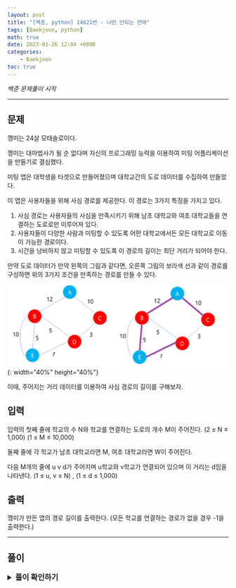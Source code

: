 ```yaml
---
layout: post
title: "[백준, python] 14621번 - 나만 안되는 연애"
tags: [Baekjoon, python]
math: true
date: 2023-01-26 12:04 +0800
categories:
    - Baekjoon
toc: true
---
```

_백준 문제풀이 시작_
* * *
## 문제
깽미는 24살 모태솔로이다.   

깽미는 대마법사가 될 순 없다며 자신의 프로그래밍 능력을 이용하여 미팅 어플리케이션을 만들기로 결심했다. 

미팅 앱은 대학생을 타겟으로 만들어졌으며 대학교간의 도로 데이터를 수집하여 만들었다.

이 앱은 사용자들을 위해 사심 경로를 제공한다. 이 경로는 3가지 특징을 가지고 있다.

1. 사심 경로는 사용자들의 사심을 만족시키기 위해 남초 대학교와 여초 대학교들을 연결하는 도로로만 이루어져 있다.
2. 사용자들이 다양한 사람과 미팅할 수 있도록 어떤 대학교에서든 모든 대학교로 이동이 가능한 경로이다.
3. 시간을 낭비하지 않고 미팅할 수 있도록 이 경로의 길이는 최단 거리가 되어야 한다.

만약 도로 데이터가 만약 왼쪽의 그림과 같다면, 오른쪽 그림의 보라색 선과 같이 경로를 구성하면 위의 3가지 조건을 만족하는 경로를 만들 수 있다.


![제목](\assets\14621.png){: width="40%" height="40%"}


이때, 주어지는 거리 데이터를 이용하여 사심 경로의 길이를 구해보자.

## 입력
입력의 첫째 줄에 학교의 수 N와 학교를 연결하는 도로의 개수 M이 주어진다. (2 ≤ N ≤ 1,000) (1 ≤ M ≤ 10,000)

둘째 줄에 각 학교가 남초 대학교라면 M, 여초 대학교라면 W이 주어진다.

다음 M개의 줄에 u v d가 주어지며 u학교와 v학교가 연결되어 있으며 이 거리는 d임을 나타낸다. (1 ≤ u, v ≤ N) , (1 ≤ d ≤ 1,000)
## 출력
깽미가 만든 앱의 경로 길이를 출력한다. (모든 학교를 연결하는 경로가 없을 경우 -1을 출력한다.)
* * *
## 풀이
<details>
<summary style="font-weight:bold; font-size:17px">풀이 확인하기</summary>
<div markdown="1">
  이번 문제는 1197번 문제와 거의 동일하다. [해당 링크](https://ludence8.github.io/baekjoon/2023/01/25/Baekjoon-1197/).를 참조하자.
  여기서 다른 점은 edge 추가 과정에서 edge가 연결하는 두 vertex가 둘 다 M이거나 W일 경우 추가하지 않고, 또한 MST를 만든 뒤 edge의 수가 vertex의 수 - 1가 아닐 경우 모든 학교가 연결되어있지 않다는 뜻이므로 -1을 출력한다.



```python
import sys
input = sys.stdin.readline

def find(p, a):
    if(p[a] != a):
        p[a] = find(p, p[a])
    return p[a]

def union(p, a, b):
    a = find(p, a)
    b = find(p, b)
    if(a < b):
        p[b] = a
    else:
        p[a] = b

v, e = map(int, input().split())
p = [0] * (v + 1)

edge = []
cost = 0
s = 0

for i in range(1, v+1):
    p[i] = i

lis = input().strip().split()

for _ in range(e):
    a, b, c = map(int, input().split())
    if(lis[a-1] != lis[b-1]):
        edge.append((c, a, b))
    
edge.sort()

for ed in edge:
    c, a, b = ed

    if(find(p, a) != find(p, b)):
        union(p, a, b)
        cost += c
        s+=1

if(s != v-1):
    print(-1)
else:
    print(cost)
```
</div>
</details>